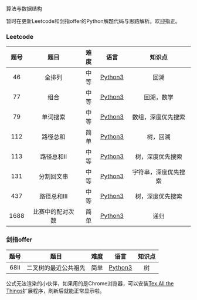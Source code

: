 算法与数据结构

暂时在更新Leetcode和剑指offer的Python解题代码与思路解析。欢迎指正。

### Leetcode

| 题号 |       题目       | 难度 |                             语言                             |        知识点        |
| :--: | :--------------: | :--: | :----------------------------------------------------------: | :------------------: |
|  46  |      全排列      | 中等 | [Python3](https://github.com/TobinZuo/Algorithms-and-data-structure/blob/master/Leetcode/Python/46.%E5%85%A8%E6%8E%92%E5%88%97.md) |         回溯         |
|  77  |       组合       | 中等 | [Python3](https://github.com/TobinZuo/Algorithms-and-data-structure/blob/master/Leetcode/Python/77.%E7%BB%84%E5%90%88.md) |      回溯，数学      |
|  79  |     单词搜索     | 中等 | [Python3](https://github.com/TobinZuo/Algorithms-and-data-structure/blob/master/Leetcode/Python/79.%E5%8D%95%E8%AF%8D%E6%90%9C%E7%B4%A2.md) |  数组，深度优先搜索  |
| 112  |     路径总和     | 简单 | [Python3](https://github.com/TobinZuo/Algorithms-and-data-structure/blob/master/Leetcode/Python/112.%E8%B7%AF%E5%BE%84%E6%80%BB%E5%92%8C.md) |       树，回溯       |
| 113  |    路径总和Ⅱ     | 中等 | [Python3](https://github.com/TobinZuo/Algorithms-and-data-structure/blob/master/Leetcode/Python/113.%E8%B7%AF%E5%BE%84%E6%80%BB%E5%92%8C%E2%85%A1.md) |   树，深度优先搜索   |
| 131  |    分割回文串    | 中等 | [Python3](https://github.com/TobinZuo/Algorithms-and-data-structure/blob/master/Leetcode/Python/131.%E5%88%86%E5%89%B2%E5%9B%9E%E6%96%87%E4%B8%B2.md) | 字符串，深度优先搜索 |
| 437  |    路径总和Ⅲ     | 中等 | [Python3](https://github.com/TobinZuo/Algorithms-and-data-structure/blob/master/Leetcode/Python/437.%E8%B7%AF%E5%BE%84%E6%80%BB%E5%92%8C%E2%85%A2.md) |   树，深度优先搜索   |
| 1688 | 比赛中的配对次数 | 简单 | [Python3](https://github.com/TobinZuo/Algorithms-and-data-structure/blob/master/Leetcode/Python/1688.%E6%AF%94%E8%B5%9B%E4%B8%AD%E7%9A%84%E9%85%8D%E5%AF%B9%E6%AC%A1%E6%95%B0.md) |         递归         |

### 剑指offer

| 题号 |         题目         | 难度 |                             语言                             | 知识点 |
| :--: | :------------------: | :--: | :----------------------------------------------------------: | :----: |
| 68Ⅱ  | 二叉树的最近公共祖先 | 简单 | [Python3](https://github.com/TobinZuo/Algorithms-and-data-structure/blob/master/%E5%89%91%E6%8C%87offer/Python/68%E2%85%A1%EF%BC%9A%E4%BA%8C%E5%8F%89%E6%A0%91%E7%9A%84%E6%9C%80%E8%BF%91%E5%85%AC%E5%85%B1%E7%A5%96%E5%85%88.md) |   树   |

公式无法渲染的小伙伴，如果用的是Chrome浏览器，可以安装[Tex All the Things](https://chrome.google.com/webstore/detail/tex-all-the-things/cbimabofgmfdkicghcadidpemeenbffn)扩展程序，刷新后就能正常显示啦。
